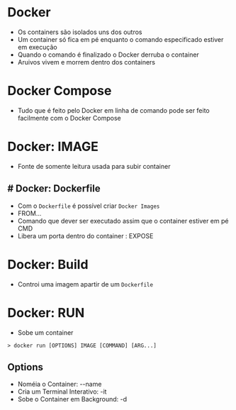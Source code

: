 # Docker
- Os containers são isolados uns dos outros
- Um container só fica em pé enquanto o comando especificado estiver em execução
 - Quando o comando é finalizado o Docker derruba o container
- Aruivos vivem e morrem dentro dos containers

# Docker Compose
- Tudo que é feito pelo Docker em linha de comando pode ser feito facilmente com o Docker Compose

# Docker: IMAGE
- Fonte de somente leitura usada para subir container
## # Docker: Dockerfile
- Com o `Dockerfile` é possível criar `Docker Images`
- FROM...
- Comando que dever ser executado assim que o container estiver em pé CMD
- Libera um porta dentro do container : EXPOSE
# Docker: Build
- Controi uma imagem apartir de um `Dockerfile`

# Docker: RUN
- Sobe um container
``` Docker
> docker run [OPTIONS] IMAGE [COMMAND] [ARG...]
```
## Options
- Noméia o Container: --name
- Cria um Terminal Interativo: -it
- Sobe o Container em Background: -d